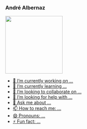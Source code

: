 ### André Albernaz

<div>
  <a href="https://github.com/albernazandre"
  <img height="180" src= />
  <img height="180" src="https://github-readme-stats.vercel.app/api/top-langs/?username=albernazandre&langs_count=6" />
</div>

- 🔭 I’m currently working on ...
- 🌱 I’m currently learning ...
- 👯 I’m looking to collaborate on ...
- 🤔 I’m looking for help with ...
- 💬 Ask me about ...
- 📫 How to reach me: ...
- 😄 Pronouns: ...
- ⚡ Fun fact: ...
